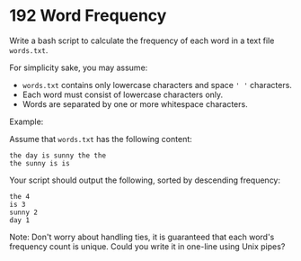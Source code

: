 # 192 Word Frequency

Write a bash script to calculate the frequency of each word in a text file `words.txt`.

For simplicity sake, you may assume:

- `words.txt` contains only lowercase characters and space `' '` characters.
- Each word must consist of lowercase characters only.
- Words are separated by one or more whitespace characters.

Example:

Assume that `words.txt` has the following content:

```text
the day is sunny the the
the sunny is is
```

Your script should output the following, sorted by descending frequency:

```text
the 4
is 3
sunny 2
day 1
```

Note: Don't worry about handling ties, it is guaranteed that each word's
frequency count is unique. Could you write it in one-line using Unix pipes?
